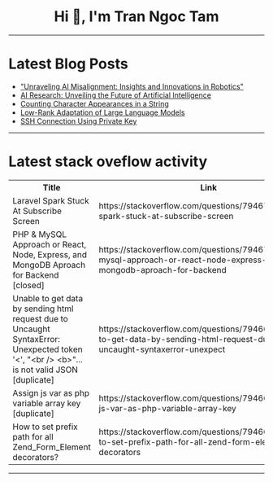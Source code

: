 <h1 align="center">Hi 👋, I'm Tran Ngoc Tam</h1>

---

# Latest Blog Posts 
<!-- BLOG-POST-LIST:START -->
- [&quot;Unraveling AI Misalignment: Insights and Innovations in Robotics&quot;](https://dev.to/gilles_hamelink_ea9ff7d93/unraveling-ai-misalignment-insights-and-innovations-in-robotics-517o)
- [AI Research: Unveiling the Future of Artificial Intelligence](https://dev.to/jack_davis_72eff1ff3e4afd/ai-research-unveiling-the-future-of-artificial-intelligence-4i66)
- [Counting Character Appearances in a String](https://dev.to/guna_sekaran_/counting-character-appearances-in-a-string-5afi)
- [Low-Rank Adaptation of Large Language Models](https://dev.to/kapusto/low-rank-adaptation-of-large-language-models-30b9)
- [SSH Connection Using Private Key](https://dev.to/yracnet/ssh-connection-using-private-key-2961)
<!-- BLOG-POST-LIST:END -->

---

# Latest stack oveflow activity
<table>
  <tr><th>Title</th><th>Link</th></tr>
  <!-- STACKOVERFLOW:START --><tr><td>Laravel Spark Stuck At Subscribe Screen</td><td>https://stackoverflow.com/questions/79467142/laravel-spark-stuck-at-subscribe-screen</td></tr><tr><td>PHP &amp; MySQL Approach or React, Node, Express, and MongoDB Aproach for Backend [closed]</td><td>https://stackoverflow.com/questions/79467136/php-mysql-approach-or-react-node-express-and-mongodb-aproach-for-backend</td></tr><tr><td>Unable to get data by sending html request due to Uncaught SyntaxError: Unexpected token &#39;&lt;&#39;, &quot;&lt;br /&gt; &lt;b&gt;&quot;... is not valid JSON [duplicate]</td><td>https://stackoverflow.com/questions/79466882/unable-to-get-data-by-sending-html-request-due-to-uncaught-syntaxerror-unexpect</td></tr><tr><td>Assign js var as php variable array key [duplicate]</td><td>https://stackoverflow.com/questions/79466869/assign-js-var-as-php-variable-array-key</td></tr><tr><td>How to set prefix path for all Zend_Form_Element decorators?</td><td>https://stackoverflow.com/questions/79466865/how-to-set-prefix-path-for-all-zend-form-element-decorators</td></tr><!-- STACKOVERFLOW:END -->
</table>

---


